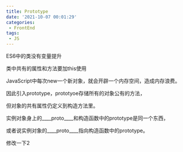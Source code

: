 ```yaml
---
title: Prototype
date: '2021-10-07 00:01:29'
categories:
 - FrontEnd
tags:
 - JS
---
```


ES6中的类没有变量提升


类中共有的属性和方法要加this使用


JavaScript中每次new一个新对象，就会开辟一个内存空间，造成内存浪费。

因此引入prototype，prototyoe存储所有的对象公有的方法，

但对象的共有属性仍定义到构造方法里。



实例对象身上的____proto____和构造函数中的prototype是同一个东西，

或者说实例对象的____proto____指向构造函数中的prototype。



修改一下2